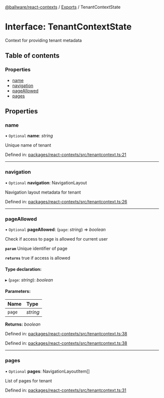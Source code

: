 [@ballware/react-contexts](../README.md) / [Exports](../modules.md) / TenantContextState

# Interface: TenantContextState

Context for providing tenant metadata

## Table of contents

### Properties

- [name](tenantcontextstate.md#name)
- [navigation](tenantcontextstate.md#navigation)
- [pageAllowed](tenantcontextstate.md#pageallowed)
- [pages](tenantcontextstate.md#pages)

## Properties

### name

• `Optional` **name**: *string*

Unique name of tenant

Defined in: [packages/react-contexts/src/tenantcontext.ts:21](https://github.com/ballware/ballware-client/blob/a03724f/packages/react-contexts/src/tenantcontext.ts#L21)

___

### navigation

• `Optional` **navigation**: NavigationLayout

Navigation layout metadata for tenant

Defined in: [packages/react-contexts/src/tenantcontext.ts:26](https://github.com/ballware/ballware-client/blob/a03724f/packages/react-contexts/src/tenantcontext.ts#L26)

___

### pageAllowed

• `Optional` **pageAllowed**: (`page`: *string*) => *boolean*

Check if access to page is allowed for current user

**`param`** Unique identifier of page

**`returns`** true if access is allowed

#### Type declaration:

▸ (`page`: *string*): *boolean*

#### Parameters:

Name | Type |
:------ | :------ |
`page` | *string* |

**Returns:** *boolean*

Defined in: [packages/react-contexts/src/tenantcontext.ts:38](https://github.com/ballware/ballware-client/blob/a03724f/packages/react-contexts/src/tenantcontext.ts#L38)

Defined in: [packages/react-contexts/src/tenantcontext.ts:38](https://github.com/ballware/ballware-client/blob/a03724f/packages/react-contexts/src/tenantcontext.ts#L38)

___

### pages

• `Optional` **pages**: NavigationLayoutItem[]

List of pages for tenant

Defined in: [packages/react-contexts/src/tenantcontext.ts:31](https://github.com/ballware/ballware-client/blob/a03724f/packages/react-contexts/src/tenantcontext.ts#L31)
